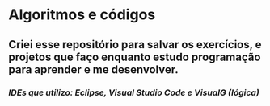 # Algoritmos e códigos 
## Criei esse repositório para salvar os exercícios, e projetos que faço enquanto estudo programação para aprender e me desenvolver.
###  *IDEs que utilizo: Eclipse, Visual Studio Code e VisualG (lógica)* 
